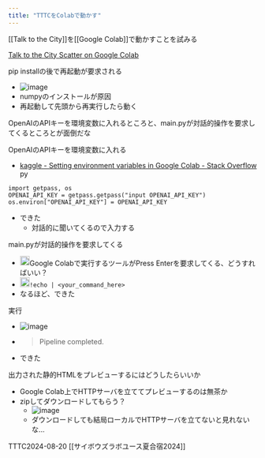 ```yaml
---
title: "TTTCをColabで動かす"
---
```


[[Talk to the City]]を[[Google Colab]]で動かすことを試みる

[Talk to the City Scatter on Google Colab](https://colab.research.google.com/drive/1nY5ENhs559f6oKWMa0lqrfsA_1kTm0hd?usp=sharing)

pip installの後で再起動が要求される
- ![image](https://gyazo.com/8f77ea207b32f304ba45378e2dcfa95e/thumb/1000)
- numpyのインストールが原因
- 再起動して先頭から再実行したら動く

OpenAIのAPIキーを環境変数に入れるところと、main.pyが対話的操作を要求してくるところとが面倒だな


OpenAIのAPIキーを環境変数に入れる
- [kaggle - Setting environment variables in Google Colab - Stack Overflow](https://stackoverflow.com/questions/53306150/setting-environment-variables-in-google-colab)
py

```
import getpass, os
OPENAI_API_KEY = getpass.getpass("input OPENAI_API_KEY")
os.environ["OPENAI_API_KEY"] = OPENAI_API_KEY
```

- できた
    - 対話的に聞いてくるので入力する

main.pyが対話的操作を要求してくる
- <img src='https://scrapbox.io/api/pages/nishio/nishio/icon' alt='nishio.icon' height="19.5"/>Google Colabで実行するツールがPress Enterを要求してくる、どうすればいい？
- <img src='https://scrapbox.io/api/pages/nishio/gpt/icon' alt='gpt.icon' height="19.5"/>`!echo | <your_command_here>`
- なるほど、できた

実行
- ![image](https://gyazo.com/a72c994b1f56b4bd9a6ceb1b6625ce7a/thumb/1000)
- > Pipeline completed.
- できた

出力された静的HTMLをプレビューするにはどうしたらいいか
- Google Colab上でHTTPサーバを立ててプレビューするのは無茶か
- zipしてダウンロードしてもらう？
    - ![image](https://gyazo.com/9c8b3f803e9b903dbd84b87fafd7b13a/thumb/1000)
    - ダウンロードしても結局ローカルでHTTPサーバを立てないと見れないな...


TTTC2024-08-20
[[サイボウズラボユース夏合宿2024]]


